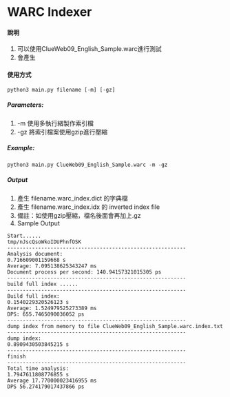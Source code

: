 WARC Indexer
============
#### 說明
1. 可以使用ClueWeb09_English_Sample.warc進行測試
2. 會產生

#### 使用方式
`python3 main.py filename [-m] [-gz]`
##### Parameters:
1. -m 使用多執行緒製作索引檔
2. -gz 將索引檔案使用gzip進行壓縮
##### Example:
`python3 main.py ClueWeb09_English_Sample.warc -m -gz`
##### Output
1. 產生 filename.warc_index.dict 的字典檔
2. 產生 filename.warc_index.idx 的 inverted index file
3. 備註：如使用gzip壓縮，檔名後面會再加上.gz
4. Sample Output
```
Start......
tmp/nJscQsoWkoIDUPhnfOSK
----------------------------------------------------------
Analysis document:
0.716609001159668 s
Average: 7.095138625343247 ms
Document process per second: 140.94157321015305 ps
----------------------------------------------------------
build full index ......
----------------------------------------------------------
Build full index:
0.1540229320526123 s
Average: 1.524979525273389 ms
DPS: 655.7465090036052 ps
----------------------------------------------------------
dump index from memory to file ClueWeb09_English_Sample.warc.index.txt
----------------------------------------------------------
dump index:
0.8909430503845215 s
----------------------------------------------------------
finish
----------------------------------------------------------
Total time analysis:
1.7947611808776855 s
Average 17.770000023416955 ms
DPS 56.274179017437866 ps
```

